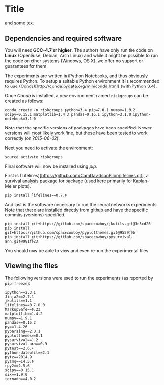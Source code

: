 # Title

and some text

## Dependencies and required software

You will need **GCC-4.7 or higher**. The authors have only run the
code on **Linux** (OpenSuse, Debian, Arch Linux) and while it might be
possible to run the code on other systems (Windows, OS X), we offer no
support or guarantees for them.

The experiments are written in iPython Notebooks, and thus obviously
requires Python. To setup a suitable Python environment it is recommended
to use (Conda)[http://conda.pydata.org/miniconda.html] (with Python 3.4).

Once *Conda* is installed, a new environment named `riskgroups` can be
created as follows:

```
conda create -n riskgroups python=3.4 pip=7.0.1 numpy=1.9.2 scipy=0.15.1 matplotlib=1.4.3 pandas=0.16.1 ipython=3.1.0 ipython-notebook=3.1.0
```

Note that the specific versions of packages have been specified. Newer
versions will most likely work fine, but these have been tested to
work correctly (on *2015-06-02*).

Next you need to activate the environment:

```
source activate riskgroups
```

Final software will now be installed using *pip*.

First is
(Lifelines)[https://github.com/CamDavidsonPilon/lifelines.git], a
survival analysis package for package (used here primarily for
Kaplan-Meier plots).

```
pip install lifelines==0.7.0
```

And last is the software necessary to run the neural networks
experiments. Note that these are installed directly from github and
have the specific commits (versions) specified.

```
pip install git+https://github.com/spacecowboy/jkutils.git@3e5cd26
pip install git+https://github.com/spacecowboy/pyplotthemes.git@9559f9b
pip install git+https://github.com/spacecowboy/pysurvival-ann.git@981fb23
```

You should now be able to view and even re-run the experimental files.

## Viewing the files

The following versions were used to run the experiments (as reported
by `pip freeze`):

```
ipython==2.3.1
Jinja2==2.7.3
jkutils==1.1
lifelines==0.7.0.0
MarkupSafe==0.23
matplotlib==1.4.2
numpy==1.9.1
pandas==0.15.2
py==1.4.26
pyparsing==2.0.1
pyplotthemes==0.1
pysurvival==1.2
pysurvival-ann==0.9
pytest==2.6.4
python-dateutil==2.1
pytz==2014.9
pyzmq==14.5.0
rpy2==2.5.6
scipy==0.15.1
six==1.9.0
tornado==4.0.2
```
